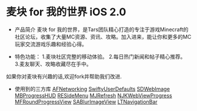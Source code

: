 # 麦块 for 我的世界 iOS 2.0

* 产品简介
麦块 for 我的世界，是Tars团队精心打造的专注于游戏Minecraft的社区论坛，收集了大量MC资源、资讯、攻略。加入进来，能让你和更多的MC玩家交流游戏乐趣和经验心得。

* 特色功能：
1.麦块社区完整的移动体验。
2.每日热门新闻和帖子精心推荐。
3.麦友聊天、攻略收藏尽在手中。

如果你对麦块有兴趣的话,欢迎fork并帮助我们改进.

* 使用到的三方库
[AFNetworking](https://github.com/AFNetworking/AFNetworking)
[SwiftyUserDefaults](https://github.com/radex/SwiftyUserDefaults)
[SDWebImage](https://github.com/rs/SDWebImage)
[MBProgressHUD](https://github.com/jdg/MBProgressHUD)
[RESideMenu](https://github.com/romaonthego/RESideMenu)
[MJRefresh](https://github.com/CoderMJLee/MJRefresh)
[NJKWebViewProgress](https://github.com/ninjinkun/NJKWebViewProgress)
[MFRoundProgressView](https://github.com/mariusfanu/MFRoundProgressView)
[SABlurImageView](https://github.com/szk-atmosphere/SABlurImageView)
[LTNavigationBar](https://github.com/ltebean/LTNavigationBar)